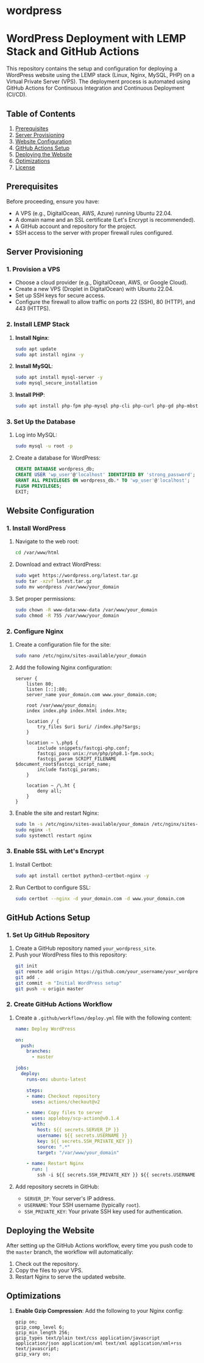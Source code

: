 # wordpress

# WordPress Deployment with LEMP Stack and GitHub Actions

This repository contains the setup and configuration for deploying a WordPress website using the LEMP stack (Linux, Nginx, MySQL, PHP) on a Virtual Private Server (VPS). The deployment process is automated using GitHub Actions for Continuous Integration and Continuous Deployment (CI/CD).

## Table of Contents

1. [Prerequisites](#prerequisites)
2. [Server Provisioning](#server-provisioning)
3. [Website Configuration](#website-configuration)
4. [GitHub Actions Setup](#github-actions-setup)
5. [Deploying the Website](#deploying-the-website)
6. [Optimizations](#optimizations)
7. [License](#license)

## Prerequisites

Before proceeding, ensure you have:

- A VPS (e.g., DigitalOcean, AWS, Azure) running Ubuntu 22.04.
- A domain name and an SSL certificate (Let's Encrypt is recommended).
- A GitHub account and repository for the project.
- SSH access to the server with proper firewall rules configured.

## Server Provisioning

### 1. Provision a VPS
- Choose a cloud provider (e.g., DigitalOcean, AWS, or Google Cloud).
- Create a new VPS (Droplet in DigitalOcean) with Ubuntu 22.04.
- Set up SSH keys for secure access.
- Configure the firewall to allow traffic on ports 22 (SSH), 80 (HTTP), and 443 (HTTPS).

### 2. Install LEMP Stack

1. **Install Nginx**:
    ```bash
    sudo apt update
    sudo apt install nginx -y
    ```

2. **Install MySQL**:
    ```bash
    sudo apt install mysql-server -y
    sudo mysql_secure_installation
    ```

3. **Install PHP**:
    ```bash
    sudo apt install php-fpm php-mysql php-cli php-curl php-gd php-mbstring php-xml php-zip -y
    ```

### 3. Set Up the Database

1. Log into MySQL:
    ```bash
    sudo mysql -u root -p
    ```

2. Create a database for WordPress:
    ```sql
    CREATE DATABASE wordpress_db;
    CREATE USER 'wp_user'@'localhost' IDENTIFIED BY 'strong_password';
    GRANT ALL PRIVILEGES ON wordpress_db.* TO 'wp_user'@'localhost';
    FLUSH PRIVILEGES;
    EXIT;
    ```

## Website Configuration

### 1. Install WordPress

1. Navigate to the web root:
    ```bash
    cd /var/www/html
    ```

2. Download and extract WordPress:
    ```bash
    sudo wget https://wordpress.org/latest.tar.gz
    sudo tar -xzvf latest.tar.gz
    sudo mv wordpress /var/www/your_domain
    ```

3. Set proper permissions:
    ```bash
    sudo chown -R www-data:www-data /var/www/your_domain
    sudo chmod -R 755 /var/www/your_domain
    ```

### 2. Configure Nginx

1. Create a configuration file for the site:
    ```bash
    sudo nano /etc/nginx/sites-available/your_domain
    ```

2. Add the following Nginx configuration:
    ```nginx
    server {
        listen 80;
        listen [::]:80;
        server_name your_domain.com www.your_domain.com;
    
        root /var/www/your_domain;
        index index.php index.html index.htm;
    
        location / {
            try_files $uri $uri/ /index.php?$args;
        }
    
        location ~ \.php$ {
            include snippets/fastcgi-php.conf;
            fastcgi_pass unix:/run/php/php8.1-fpm.sock;
            fastcgi_param SCRIPT_FILENAME $document_root$fastcgi_script_name;
            include fastcgi_params;
        }
    
        location ~ /\.ht {
            deny all;
        }
    }
    ```

3. Enable the site and restart Nginx:
    ```bash
    sudo ln -s /etc/nginx/sites-available/your_domain /etc/nginx/sites-enabled/
    sudo nginx -t
    sudo systemctl restart nginx
    ```

### 3. Enable SSL with Let's Encrypt

1. Install Certbot:
    ```bash
    sudo apt install certbot python3-certbot-nginx -y
    ```

2. Run Certbot to configure SSL:
    ```bash
    sudo certbot --nginx -d your_domain.com -d www.your_domain.com
    ```

## GitHub Actions Setup

### 1. Set Up GitHub Repository

1. Create a GitHub repository named `your_wordpress_site`.
2. Push your WordPress files to this repository:
    ```bash
    git init
    git remote add origin https://github.com/your_username/your_wordpress_site.git
    git add .
    git commit -m "Initial WordPress setup"
    git push -u origin master
    ```

### 2. Create GitHub Actions Workflow

1. Create a `.github/workflows/deploy.yml` file with the following content:
    ```yaml
    name: Deploy WordPress

    on:
      push:
        branches:
          - master

    jobs:
      deploy:
        runs-on: ubuntu-latest

        steps:
        - name: Checkout repository
          uses: actions/checkout@v2

        - name: Copy files to server
          uses: appleboy/scp-action@v0.1.4
          with:
            host: ${{ secrets.SERVER_IP }}
            username: ${{ secrets.USERNAME }}
            key: ${{ secrets.SSH_PRIVATE_KEY }}
            source: ".*"
            target: "/var/www/your_domain"

        - name: Restart Nginx
          run: |
            ssh -i ${{ secrets.SSH_PRIVATE_KEY }} ${{ secrets.USERNAME }}@${{ secrets.SERVER_IP }} "sudo systemctl restart nginx"
    ```

2. Add repository secrets in GitHub:
   - `SERVER_IP`: Your server's IP address.
   - `USERNAME`: Your SSH username (typically `root`).
   - `SSH_PRIVATE_KEY`: Your private SSH key used for authentication.

## Deploying the Website

After setting up the GitHub Actions workflow, every time you push code to the `master` branch, the workflow will automatically:

1. Check out the repository.
2. Copy the files to your VPS.
3. Restart Nginx to serve the updated website.

## Optimizations

1. **Enable Gzip Compression**:
   Add the following to your Nginx config:
   ```nginx
   gzip on;
   gzip_comp_level 6;
   gzip_min_length 256;
   gzip_types text/plain text/css application/javascript application/json application/xml text/xml application/xml+rss text/javascript;
   gzip_vary on;
